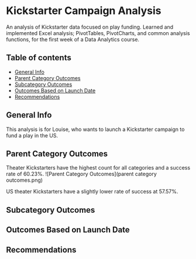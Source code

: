 # Kickstarter Campaign Analysis
An analysis of Kickstarter data focused on play funding. Learned and implemented Excel analysis; PivotTables, PivotCharts, and common analysis functions, for the first week of a Data Analytics course.

## Table of contents
* [General Info](#general-info)
* [Parent Category Outcomes](#parent-category-outcomes)
* [Subcategory Outcomes](#subcategory-outcomes)
* [Outcomes Based on Launch Date](#outcomes-based-on-launch-date)
* [Recommendations](#recommendations)

## General Info
This analysis is for Louise, who wants to launch a Kickstarter campaign to fund a play in the US.

## Parent Category Outcomes
Theater Kickstarters have the highest count for all categories and a success rate of 60.23%.
![Parent Category Outcomes](parent category outcomes.png)

US theater Kickstarters have a slightly lower rate of success at 57.57%.

## Subcategory Outcomes


## Outcomes Based on Launch Date

## Recommendations
